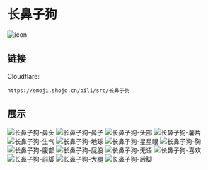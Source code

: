 # 长鼻子狗
![icon](https://emoji.shojo.cn/bili/src/长鼻子狗/icon.png)
## 链接
Cloudflare:
```
https://emoji.shojo.cn/bili/src/长鼻子狗
```
## 展示
![长鼻子狗-鼻头](https://emoji.shojo.cn/bili/src/长鼻子狗/长鼻子狗-鼻头.png)
![长鼻子狗-鼻子](https://emoji.shojo.cn/bili/src/长鼻子狗/长鼻子狗-鼻子.png)
![长鼻子狗-头部](https://emoji.shojo.cn/bili/src/长鼻子狗/长鼻子狗-头部.png)
![长鼻子狗-薯片](https://emoji.shojo.cn/bili/src/长鼻子狗/长鼻子狗-薯片.png)
![长鼻子狗-生气](https://emoji.shojo.cn/bili/src/长鼻子狗/长鼻子狗-生气.png)
![长鼻子狗-地球](https://emoji.shojo.cn/bili/src/长鼻子狗/长鼻子狗-地球.png)
![长鼻子狗-星星眼](https://emoji.shojo.cn/bili/src/长鼻子狗/长鼻子狗-星星眼.png)
![长鼻子狗-胸](https://emoji.shojo.cn/bili/src/长鼻子狗/长鼻子狗-胸.png)
![长鼻子狗-腹部](https://emoji.shojo.cn/bili/src/长鼻子狗/长鼻子狗-腹部.png)
![长鼻子狗-屁股](https://emoji.shojo.cn/bili/src/长鼻子狗/长鼻子狗-屁股.png)
![长鼻子狗-无语](https://emoji.shojo.cn/bili/src/长鼻子狗/长鼻子狗-无语.png)
![长鼻子狗-喜欢](https://emoji.shojo.cn/bili/src/长鼻子狗/长鼻子狗-喜欢.png)
![长鼻子狗-前脚](https://emoji.shojo.cn/bili/src/长鼻子狗/长鼻子狗-前脚.png)
![长鼻子狗-大腿](https://emoji.shojo.cn/bili/src/长鼻子狗/长鼻子狗-大腿.png)
![长鼻子狗-后脚](https://emoji.shojo.cn/bili/src/长鼻子狗/长鼻子狗-后脚.png)
